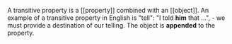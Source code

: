 A transitive property is a [[property]] combined with an [[object]]. An example of a transitive property in English is "tell": "I told **him** that ...", - we must provide a destination of our telling.
The object is **appended** to the property.
